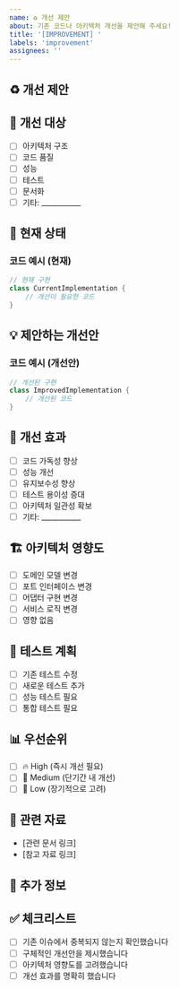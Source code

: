 ```yaml
---
name: ♻️ 개선 제안
about: 기존 코드나 아키텍처 개선을 제안해 주세요!
title: '[IMPROVEMENT] '
labels: 'improvement'
assignees: ''
---
```


## ♻️ 개선 제안
<!-- 개선하고자 하는 내용을 명확하게 설명해주세요 -->

## 🎯 개선 대상
<!-- 어떤 부분을 개선하고자 하는지 명시해주세요 -->
- [ ] 아키텍처 구조
- [ ] 코드 품질
- [ ] 성능
- [ ] 테스트
- [ ] 문서화
- [ ] 기타: ___________

## 📍 현재 상태
<!-- 현재 어떤 문제나 개선점이 있는지 설명해주세요 -->

### 코드 예시 (현재)
```kotlin
// 현재 구현
class CurrentImplementation {
    // 개선이 필요한 코드
}
```

## 💡 제안하는 개선안
<!-- 어떻게 개선할 수 있는지 구체적으로 제안해주세요 -->

### 코드 예시 (개선안)
```kotlin
// 개선된 구현
class ImprovedImplementation {
    // 개선된 코드
}
```

## 🎁 개선 효과
<!-- 이 개선으로 얻을 수 있는 이점을 설명해주세요 -->
- [ ] 코드 가독성 향상
- [ ] 성능 개선
- [ ] 유지보수성 향상
- [ ] 테스트 용이성 증대
- [ ] 아키텍처 일관성 확보
- [ ] 기타: ___________

## 🏗️ 아키텍처 영향도
<!-- 헥사고날 아키텍처에 미치는 영향을 평가해주세요 -->
- [ ] 도메인 모델 변경
- [ ] 포트 인터페이스 변경
- [ ] 어댑터 구현 변경
- [ ] 서비스 로직 변경
- [ ] 영향 없음

## 🧪 테스트 계획
<!-- 개선사항을 어떻게 검증할 계획인지 작성해주세요 -->
- [ ] 기존 테스트 수정
- [ ] 새로운 테스트 추가
- [ ] 성능 테스트 필요
- [ ] 통합 테스트 필요

## 📊 우선순위
<!-- 이 개선의 중요도를 선택해주세요 -->
- [ ] 🔥 High (즉시 개선 필요)
- [ ] 🔶 Medium (단기간 내 개선)
- [ ] 🔷 Low (장기적으로 고려)

## 🔗 관련 자료
<!-- 참고할 만한 자료나 링크가 있다면 첨부해주세요 -->
- [관련 문서 링크]
- [참고 자료 링크]

## 📝 추가 정보
<!-- 이 개선 제안에 대한 추가 정보나 컨텍스트를 제공해주세요 -->

## ✅ 체크리스트
- [ ] 기존 이슈에서 중복되지 않는지 확인했습니다
- [ ] 구체적인 개선안을 제시했습니다
- [ ] 아키텍처 영향도를 고려했습니다
- [ ] 개선 효과를 명확히 했습니다
